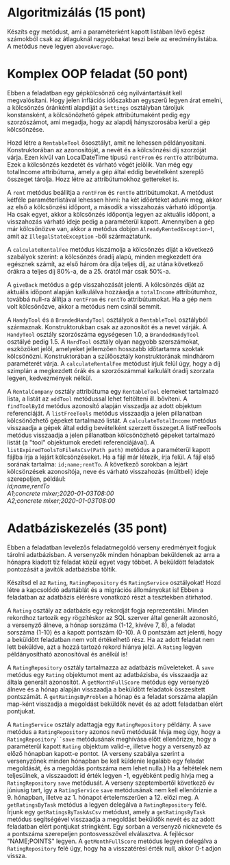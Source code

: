 # Algoritmizálás (15 pont)
Készíts egy metódust, ami a paraméterként kapott listában lévő egész számokból csak az átlaguknál nagyobbakat teszi
bele az eredménylistába. A metódus neve legyen `aboveAverage`.

# Komplex OOP feladat (50 pont)
Ebben a feladatban egy gépkölcsönző cég nyilvántartását kell megvalósítani. Hogy jelen inflációs időszakban egyszerű 
legyen árat emelni, a kölcsönzés óránkénti alapdíját a `Settings` osztályban tároljuk konstansként, a kölcsönözhető
gépek attribútumaként pedig egy szorzószámot, ami megadja, hogy az alapdíj hányszorosába kerül a gép kölcsönzése.

Hozd létre a `RentableTool` ősosztályt, amit ne lehessen példányosítani. Konstruktorában az azonosítóját, a nevét és a 
kölcsönzési díj szorzóját várja. Ezen kívül van LocalDateTime típusú `rentFrom` és `rentTo` attribútuma. Ezek a 
kölcsönzés kezdetét és várható végét jelölik. Van még egy totalIncome attribútuma, amely a gép által eddig
bevételként szereplő összeget tárolja. Hozz létre az attribútumokhoz gettereket is.

A `rent` metódus beállítja a `rentFrom` és `rentTo` attribútumokat. A metódust kétféle paraméterlistával lehessen hívni:
ha két időértéket adunk meg, akkor az első a kölcsönzési időpont, a második a visszahozás várható időpontja. Ha csak 
egyet, akkor a kölcsönzés időpontja legyen az aktuális időpont, a visszahozás várható ideje pedig a paraméterül kapott.
Amennyiben a gép már kölcsönözve van, akkor a metódus dobjon `AlreadyRentedException`-t, amit az `IllegalStateException`
-ből származtatunk.

A `calculateRentalFee` metódus kiszámolja a kölcsönzés díját a következő szabályok szerint:
a kölcsönzés óradíj alapú, minden megkezdett óra egésznek számít,
az első három óra díja teljes díj,
az utána következő órákra a teljes díj 80%-a,
de a 25. órától már csak 50%-a.

A `giveBack` metódus a gép visszahozását jelenti. A kölcsönzés díját az aktuális időpont  alapján kalkulálva 
hozzáadja a `totalIncome` attribútumhoz, továbbá null-ra állítja a `rentFrom` és `rentTo` attribútumokat. Ha a gép nem 
volt kölcsönözve, akkor a metódus nem csinál semmit.

A `HandyTool` és a `BrandedHandyTool` osztályok a `RentableTool` osztályból származnak. Konstruktorukban csak az 
azonosítót és a nevet várják. A `HandyTool` osztály szorzószáma egységesen 1.0, a `BrandedHandyTool` osztályé
pedig 1.5. A `HardTool` osztály olyan nagyobb szerszámokat, eszközöket jelöl, amelyeket jellemzően hosszabb időtartamra
szoktak kölcsönözni. Konstruktorában a szülőosztály konstruktorának mindhárom paraméterét várja. A `calculateRentalFee`
metódust írjuk felül úgy, hogy a díj szimplán a megkezdett órák és a szorzószámmal kalkulált óradíj szorzata legyen, 
kedvezmények nélkül.

A `RentalCompany` osztály attribútuma egy `RentableTool` elemeket tartalmazó lista, a listát az `addTool` metódussal 
lehet feltölteni ill. bővíteni. A `findToolById` metódus azonosító alapján visszadja az adott objektum referenciáját. A
`listFreeTools` metódus visszaadja a jelen pillanatban kölcsönözhető gépeket tartalmazó listát. 
A `calculateTotalIncome` metódus visszaadja a gépek által eddig bevételként szerzett összeget.A listFreeTools metódus
visszaadja a jelen pillanatban kölcsönözhető gépeket tartalmazó listát (a "tool" objektumok eredeti referenciájával).
A `listExpiredToolsToFileAsCsv(Path path)` metódus a paraméterül kapott fájlba írja a lejárt kölcsönzéseket. Ha a fájl
már létezik, írja felül. A fájl első sorának tartalma: `id;name;rentTo`. A következő sorokban a lejárt kölcsönzések
azonosítója, neve és várható visszahozás (múltbeli) ideje szerepeljen, például:   
_id;name;rentTo_   
_A1;concrete mixer;2020-01-03T08:00_      
_A2;concrete mixer;2020-01-03T08:00_   


# Adatbáziskezelés (35 pont)
Ebben a feladatban levelezős feladatmegoldó verseny eredményeit fogjuk tárolni adatbázisban.
A versenyzők minden hónapban beküldenek az arra a hónapra kiadott tíz feladat közül egyet 
vagy többet. A beküldött feladatok pontozását a javítók adatbázisba töltik.

Készítsd el az `Rating`, `RatingRepository` és `RatingService` osztályokat! Hozd létre a kapcsolódó adattáblát 
és a migrációs állományokat is! Ebben a feladatban az adatbázis elérésre vonatkozó részt a tesztekben átírhatod.

A `Rating` osztály az adatbázis egy rekordját fogja reprezentálni. Minden rekordhoz tartozik egy rögzítéskor 
az SQL szerver által generált azonosító, a versenyző álneve, a hónap sorszáma (1-12, kivéve 7, 8), a feladat sorszáma 
(1-10) és a kapott pontszám (0-10). A 0 pontszám azt jelenti, hogy a beküldött feladatban nem volt értékelhető rész. 
Ha az adott feladat nem lett beküldve, azt a hozzá tartozó rekord hiánya jelzi. A `Rating` legyen példányosítható 
azonosítóval és anélkül is!

A `RatingRepository` osztály tartalmazza az adatbázis műveleteket. A `save` metódus egy `Rating` objektumot ment az 
adatbázisba, és visszaadja az általa generált azonosítót. A `getMonthFullScore` metódus egy versenyző álneve és a 
hónap alapján visszaadja a beküldött feladatok összesített pontszámát.
A `getRatingsByProblem` a  hónap és a feladat sorszáma alapján map-ként visszadja a megoldást beküldők nevét és az 
adott feladatban elért pontjukat.

A `RatingService` osztály adattagja egy `RatingRepository` példány. A `save` metódus a `RatingRepository` azonos 
nevű metódusát hívja meg úgy, hogy a `RatingRepository``save` metódusának meghívása előtt ellenőrizze, hogy a paraméterül
kapott `Rating` objektum valid-e, illetve hogy a versenyző az előző hónapban kapott-e pontot. (A verseny szabálya szerint 
a versenyzőnek minden hónapban be kell küldenie legalább egy feladat megoldását, és a megoldás pontszáma nem lehet 
nulla.) Ha a feltételek nem teljesülnek, a visszaadott id érték legyen -1, egyébként pedig hívja meg a `RatingRepository` 
`save` metódusát. A verseny szeptembertől következő év júniusig tart, így a `RatingService` `save` metódusának nem kell 
ellenőriznie a 9. hónapban, illetve az 1. hónapot értelemszerűen a 12. előzi meg.
A `getRatingsByTask` metódus a legyen delegálva a `RatingRepository` felé.
Írjunk egy `getRatingsByTaskAsCsv` metódust, amely a `getRatingsByTask` metódus segítségével visszaadja a
megoldást beküldők nevét és az adott feladatban elért pontjukat stringként.  Egy sorban a versenyző nicknevete és a 
pontszáma szerepeljen pontosvesszővel elválasztva. A fejlécsor "NAME;POINTS" legyen. 
A `getMonthFullScore` metódus legyen delegálva a `RatingRepository` felé úgy, hogy ha a visszatérési érték null, akkor
0-t adjon vissza.
